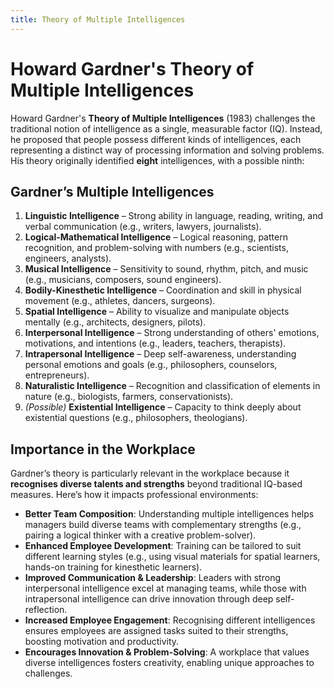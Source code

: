 ```yaml
---
title: Theory of Multiple Intelligences
---
```


# Howard Gardner's Theory of Multiple Intelligences

Howard Gardner's **Theory of Multiple Intelligences** (1983) challenges the traditional notion of intelligence as a single, measurable factor (IQ). Instead, he proposed that people possess different kinds of intelligences, each representing a distinct way of processing information and solving problems. His theory originally identified **eight** intelligences, with a possible ninth:

## Gardner’s Multiple Intelligences

1. **Linguistic Intelligence** – Strong ability in language, reading, writing, and verbal communication (e.g., writers, lawyers, journalists).
2. **Logical-Mathematical Intelligence** – Logical reasoning, pattern recognition, and problem-solving with numbers (e.g., scientists, engineers, analysts).
3. **Musical Intelligence** – Sensitivity to sound, rhythm, pitch, and music (e.g., musicians, composers, sound engineers).
4. **Bodily-Kinesthetic Intelligence** – Coordination and skill in physical movement (e.g., athletes, dancers, surgeons).
5. **Spatial Intelligence** – Ability to visualize and manipulate objects mentally (e.g., architects, designers, pilots).
6. **Interpersonal Intelligence** – Strong understanding of others' emotions, motivations, and intentions (e.g., leaders, teachers, therapists).
7. **Intrapersonal Intelligence** – Deep self-awareness, understanding personal emotions and goals (e.g., philosophers, counselors, entrepreneurs).
8. **Naturalistic Intelligence** – Recognition and classification of elements in nature (e.g., biologists, farmers, conservationists).
9. _(Possible)_ **Existential Intelligence** – Capacity to think deeply about existential questions (e.g., philosophers, theologians).

## Importance in the Workplace

Gardner’s theory is particularly relevant in the workplace because it **recognises diverse talents and strengths** beyond traditional IQ-based measures. Here’s how it impacts professional environments:

- **Better Team Composition**: Understanding multiple intelligences helps managers build diverse teams with complementary strengths (e.g., pairing a logical thinker with a creative problem-solver).
- **Enhanced Employee Development**: Training can be tailored to suit different learning styles (e.g., using visual materials for spatial learners, hands-on training for kinesthetic learners).
- **Improved Communication & Leadership**: Leaders with strong interpersonal intelligence excel at managing teams, while those with intrapersonal intelligence can drive innovation through deep self-reflection.
- **Increased Employee Engagement**: Recognising different intelligences ensures employees are assigned tasks suited to their strengths, boosting motivation and productivity.
- **Encourages Innovation & Problem-Solving**: A workplace that values diverse intelligences fosters creativity, enabling unique approaches to challenges.
